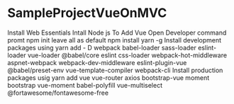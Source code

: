 # SampleProjectVueOnMVC

Install Web Essentials
Intall Node js
To Add Vue
	Open Developer command promt
	npm init
		leave all as default
	npm install yarn -g
	Install development packages using yarn add - D
		webpack
		babel-loader
		sass-loader
		eslint-loader
		vue-loader
		@babel/core
		eslint
		css-loader
		webpack-hot-middleware
		aspnet-webpack
		webpack-dev-middleware
		eslint-plugin-vue
		@babel/preset-env
		vue-template-compiler
		webpack-cli
	Install production packages usig yarn add
		vue
		vue-router
		axios
		bootstrap-vue
		moment
		bootstrap
		vue-moment
		babel-polyfill
		vue-multiselect
		@fortawesome/fontawesome-free
